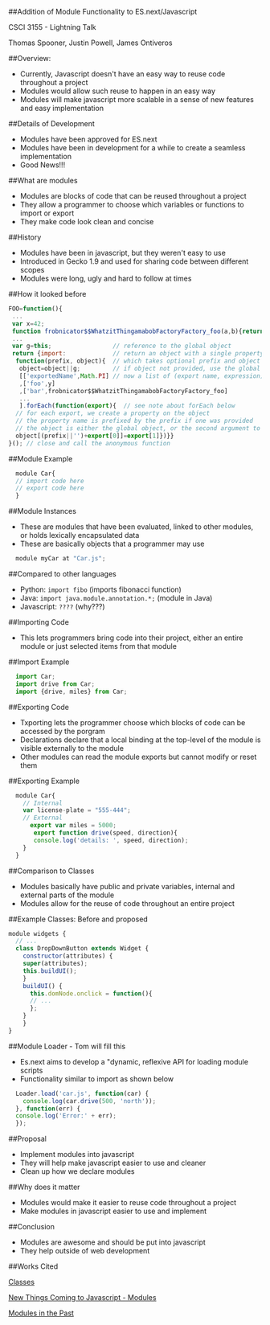 ##Addition of Module Functionality to ES.next/Javascript

CSCI 3155 - Lightning Talk

Thomas Spooner, Justin Powell, James Ontiveros

##Overview:

* Currently, Javascript doesn't have an easy way to reuse code throughout a project
* Modules would allow such reuse to happen in an easy way
* Modules will make javascript more scalable in a sense of new features and easy implementation

##Details of Development
* Modules have been approved for ES.next
* Modules have been in development for a while to create a seamless implementation
* Good News!!!
 
##What are modules
* Modules are blocks of code that can be reused throughout a project
* They allow a programmer to choose which variables or functions to import or export
* They make code look clean and concise

##History
* Modules have been in javascript, but they weren't easy to use
* Introduced in Gecko 1.9 and used for sharing code between different scopes
* Modules were long, ugly and hard to follow at times

##How it looked before

```javascript
FOO=function(){
 ...
 var x=42;
 function frobnicator$$WhatzitThingamabobFactoryFactory_foo(a,b){return a+b};
 ...
 var g=this;                 // reference to the global object
 return {import:             // return an object with a single property, "import"
  function(prefix, object){  // which takes optional prefix and object arguments
   object=object||g;         // if object not provided, use the global object
   [['exportedName',Math.PI] // now a list of (export name, expression) pairs
   ,['foo',y]
   ,['bar',frobnicator$$WhatzitThingamabobFactoryFactory_foo]
   ...
   ].forEach(function(export){  // see note about forEach below
  // for each export, we create a property on the object
  // the property name is prefixed by the prefix if one was provided
  // the object is either the global object, or the second argument to import()
  object[(prefix||'')+export[0]]=export[1]})}}
}(); // close and call the anonymous function
```

##Module Example
```javascript
  module Car{
  // import code here
  // export code here
  }
```
##Module Instances
* These are modules that have been evaluated, linked to other modules, or holds lexically encapsulated data
* These are basically objects that a programmer may use	
	
```javascript
  module myCar at "Car.js";
```

##Compared to other languages
* Python: `import fibo` (imports fibonacci function)
* Java: `import java.module.annotation.*;` (module in Java)
* Javascript: `????` (why???)
 
##Importing Code
* This lets programmers bring code into their project, either an entire module or just selected items from that module

##Import Example
```javascript
  import Car;
  import drive from Car;
  import {drive, miles} from Car;
```

##Exporting Code
* Txporting lets the programmer choose which blocks of code can be accessed by the porgram
* Declarations declare that a local binding at the top-level of the module is visible externally to the module
* Other modules can read the module exports but cannot modify or reset them

##Exporting Example

```javascript
  module Car{
    // Internal
    var license-plate = "555-444";
    // External
      export var miles = 5000;
       export function drive(speed, direction){
       console.log('details: ', speed, direction);
	}
  }
```
##Comparison to Classes
* Modules basically have public and private variables, internal and external parts of the module
* Modules allow for the reuse of code throughout an entire project

##Example Classes: Before and proposed

```javascript  
module widgets {
  // ...
  class DropDownButton extends Widget {
    constructor(attributes) {
    super(attributes);
    this.buildUI();
    }
    buildUI() {
      this.domNode.onclick = function(){
      // ...
      };
    }
    }
}
```
##Module Loader - Tom will fill this
* Es.next aims to develop a "dynamic, reflexive API for loading module scripts
* Functionality similar to import as shown below

```javascript
  Loader.load('car.js', function(car) {
    console.log(car.drive(500, 'north'));
  }, function(err) {
  console.log('Error:' + err);
  });
```

##Proposal
* Implement modules into javascript
* They will help make javascript easier to use and cleaner
* Clean up how we declare modules

##Why does it matter
* Modules would make it easier to reuse code throughout a project
* Make modules in javascript easier to use and implement

##Conclusion
* Modules are awesome and should be put into javascript
* They help outside of web development

##Works Cited

[Classes](http://infrequently.org/2012/04/class-warfare/)

[New Things Coming to Javascript - Modules](http://addyosmani.com/blog/a-few-new-things-coming-to-javascript/)

[Modules in the Past](https://developer.mozilla.org/en-US/docs/Mozilla/JavaScript_code_modules/Using)
